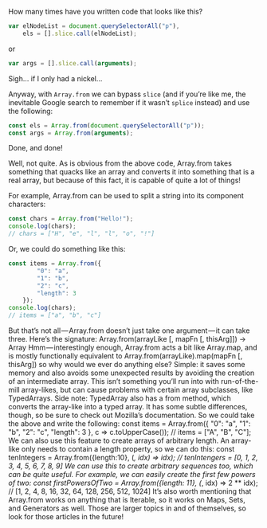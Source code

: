 How many times have you written code that looks like this?

```javascript
var elNodeList = document.querySelectorAll("p"),
    els = [].slice.call(elNodeList);
```

or

```javascript
var args = [].slice.call(arguments);
```

Sigh… if I only had a nickel…

Anyway, with `Array.from` we can bypass `slice` (and if you’re like me, the inevitable Google search to remember if it wasn’t `splice` instead) and use the following:

```javascript
const els = Array.from(document.querySelectorAll("p"));
const args = Array.from(arguments);
```

Done, and done!

Well, not quite. As is obvious from the above code, Array.from takes something that quacks like an array and converts it into something that is a real array, but because of this fact, it is capable of quite a lot of things!

For example, Array.from can be used to split a string into its component characters:

```javascript runnable
const chars = Array.from("Hello!");
console.log(chars);
// chars = ["H", "e", "l", "l", "o", "!"]
```

Or, we could do something like this:

```javascript runnable
const items = Array.from({
        "0": "a",
        "1": "b",
        "2": "c",
        "length": 3
    });
console.log(chars);
// items = ["a", "b", "c"]
```

But that’s not all — Array.from doesn’t just take one argument — it can take three. Here’s the signature:
Array.from(arrayLike [, mapFn [, thisArg]]) -> Array
Hmm — interestingly enough, Array.from acts a bit like Array.map, and is mostly functionally equivalent to Array.from(arrayLike).map(mapFn [, thisArg]) so why would we ever do anything else? Simple: it saves some memory and also avoids some unexpected results by avoiding the creation of an intermediate array. This isn’t something you’ll run into with run-of-the-mill array-likes, but can cause problems with certain array subclasses, like TypedArrays.
Side note: TypedArray also has a from method, which converts the array-like into a typed array. It has some subtle differences, though, so be sure to check out Mozilla’s documentation.
So we could take the above and write the following:
const items = Array.from({
        "0": "a",
        "1": "b",
        "2": "c",
        "length": 3
    }, c => c.toUpperCase());
// items = ["A", "B", "C"];
We can also use this feature to create arrays of arbitrary length. An array-like only needs to contain a length property, so we can do this:
const tenIntegers = Array.from({length:10}, (_, idx) => idx);
// tenIntengers = [0, 1, 2, 3, 4, 5, 6, 7, 8, 9]
We can use this to create arbitrary sequences too, which can be quite useful. For example, we can easily create the first few powers of two:
const firstPowersOfTwo = Array.from({length: 11}, (_, idx) => 
      2 ** idx);
// [1, 2, 4, 8, 16, 32, 64, 128, 256, 512, 1024]
It’s also worth mentioning that Array.from works on anything that is Iterable, so it works on Maps, Sets, and Generators as well. Those are larger topics in and of themselves, so look for those articles in the future!
